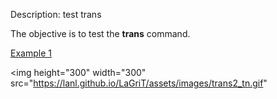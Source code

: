 Description: test trans

The objective is to test the **trans** command.

   [Example 1](description_trans.md)


<img height="300" width="300" src="https://lanl.github.io/LaGriT/assets/images/trans2_tn.gif"
